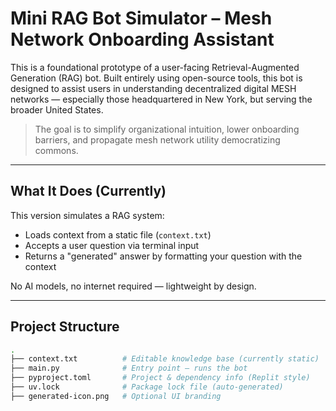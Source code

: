 # Mini RAG Bot Simulator – Mesh Network Onboarding Assistant

This is a foundational prototype of a user-facing Retrieval-Augmented Generation (RAG) bot. Built entirely using open-source tools, this bot is designed to assist users in understanding decentralized digital MESH networks — especially those headquartered in New York, but serving the broader United States.
> The goal is to simplify organizational intuition, lower onboarding barriers, and propagate mesh network utility democratizing commons.

---

## What It Does (Currently)
This version simulates a RAG system:
- Loads context from a static file (`context.txt`)
- Accepts a user question via terminal input
- Returns a "generated" answer by formatting your question with the context

No AI models, no internet required — lightweight by design.

---

## Project Structure
```bash
.
├── context.txt          # Editable knowledge base (currently static)
├── main.py              # Entry point – runs the bot
├── pyproject.toml       # Project & dependency info (Replit style)
├── uv.lock              # Package lock file (auto-generated)
├── generated-icon.png   # Optional UI branding
